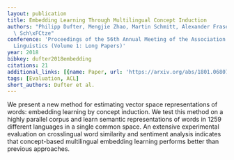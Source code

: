 ```yaml
---
layout: publication
title: Embedding Learning Through Multilingual Concept Induction
authors: "Philipp Dufter, Mengjie Zhao, Martin Schmitt, Alexander Fraser, Hinrich\
  \ Sch\xFCtze"
conference: 'Proceedings of the 56th Annual Meeting of the Association for Computational
  Linguistics (Volume 1: Long Papers)'
year: 2018
bibkey: dufter2018embedding
citations: 21
additional_links: [{name: Paper, url: 'https://arxiv.org/abs/1801.06807'}]
tags: [Evaluation, ACL]
short_authors: Dufter et al.
---
```

We present a new method for estimating vector space representations of words:
embedding learning by concept induction. We test this method on a highly
parallel corpus and learn semantic representations of words in 1259 different
languages in a single common space. An extensive experimental evaluation on
crosslingual word similarity and sentiment analysis indicates that
concept-based multilingual embedding learning performs better than previous
approaches.